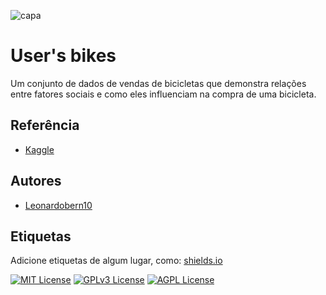 ![capa](https://user-images.githubusercontent.com/117600919/210871751-b5d59fc0-6f58-41dd-b547-55ec1e5de2cd.png)





# User's bikes

Um conjunto de dados de vendas de bicicletas que demonstra relações entre fatores sociais e como eles influenciam na compra de uma bicicleta.






 
  
   
    
     
      
       
        
        



## Referência

 - [Kaggle](https://www.kaggle.com/datasets/heeraldedhia/bike-buyers)



## Autores

- [Leonardobern10](https://github.com/Leonardobern10)





## Etiquetas

Adicione etiquetas de algum lugar, como: [shields.io](https://shields.io/)

[![MIT License](https://img.shields.io/badge/License-MIT-green.svg)](https://choosealicense.com/licenses/mit/)
[![GPLv3 License](https://img.shields.io/badge/License-GPL%20v3-yellow.svg)](https://opensource.org/licenses/)
[![AGPL License](https://img.shields.io/badge/license-AGPL-blue.svg)](http://www.gnu.org/licenses/agpl-3.0)


